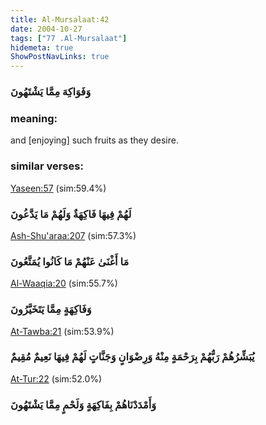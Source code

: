 ```yaml
---
title: Al-Mursalaat:42
date: 2004-10-27
tags: ["77 .Al-Mursalaat"]
hidemeta: true 
ShowPostNavLinks: true 
---
```

### وَفَوَاكِهَ مِمَّا يَشْتَهُونَ
### meaning: 
and [enjoying] such fruits as they desire.
### similar verses: 

[Yaseen:57](/36/57) (sim:59.4%)

### لَهُمْ فِيهَا فَاكِهَةٌ وَلَهُمْ مَا يَدَّعُونَ

[Ash-Shu'araa:207](/26/207) (sim:57.3%)

### مَا أَغْنَىٰ عَنْهُمْ مَا كَانُوا يُمَتَّعُونَ

[Al-Waaqia:20](/56/20) (sim:55.7%)

### وَفَاكِهَةٍ مِمَّا يَتَخَيَّرُونَ

[At-Tawba:21](/9/21) (sim:53.9%)

### يُبَشِّرُهُمْ رَبُّهُمْ بِرَحْمَةٍ مِنْهُ وَرِضْوَانٍ وَجَنَّاتٍ لَهُمْ فِيهَا نَعِيمٌ مُقِيمٌ

[At-Tur:22](/52/22) (sim:52.0%)

### وَأَمْدَدْنَاهُمْ بِفَاكِهَةٍ وَلَحْمٍ مِمَّا يَشْتَهُونَ
